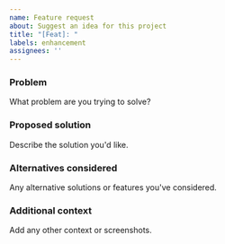 ```yaml
---
name: Feature request
about: Suggest an idea for this project
title: "[Feat]: "
labels: enhancement
assignees: ''
---
```


### Problem
What problem are you trying to solve?

### Proposed solution
Describe the solution you'd like.

### Alternatives considered
Any alternative solutions or features you've considered.

### Additional context
Add any other context or screenshots.


